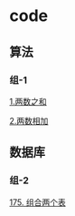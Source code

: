 # code

## 算法

### 组-1

[1.两数之和](./src/main/java/com/example/code/al/one/TwoSum.java)

[2.两数相加](./src/main/java/com/example/code/al/one/AddTwoNumbers.java)

## 数据库

### 组-2

[175. 组合两个表](./src/main/java/com/example/code/db/one/组合两个表.sql)